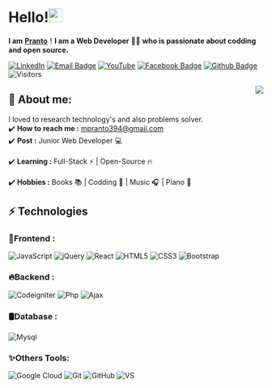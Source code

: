 # Hello!<img src="https://user-images.githubusercontent.com/5679180/79618120-0daffb80-80be-11ea-819e-d2b0fa904d07.gif" width="27px"> 

**I am** [**Pranto**](https://github.com/mahadihasanpranto786)！**I am a Web Developer** 👨‍💻 **who is passionate about codding and open source.**

<a href="https://www.linkedin.com/in/mahadihasanpranto786" target="_blank"><img src="https://img.shields.io/badge/LinkedIn-%230077B5.svg?&style=flat-square&logo=linkedin&logoColor=white" alt="LinkedIn"></a>
[![Email Badge](https://img.shields.io/badge/-Email-c14438?style=flat-square&logo=Gmail&logoColor=white&link=mailto:mpranto394@gmail.com)](mailto:mpranto394@gmail.com)
[![YouTube](https://img.shields.io/badge/youtube-%23FF0000.svg?&style=flat-square&logo=youtube&logoColor=white)](https://youtube.com/channel/UCKDxzm83KzZb-zz_AKGK5Ig) 
[![Facebook Badge](https://img.shields.io/badge/-Facebook-3b5998?style=flat-square&labelColor=3b5998&logo=facebook&logoColor=white&link=https://www.facebook.com/weltonpfelix/)](https://www.facebook.com/mehedihasanpranto786)
[![Github Badge](https://img.shields.io/badge/-Github-232323?style=flat-square&logo=Github&logoColor=white&link=https://space.bilibili.com/)](https://space.bilibili.com/)
![Visitors](https://visitor-badge.laobi.icu/badge?page_id=pranto)
<!-- [![Twitter Badge](https://img.shields.io/badge/-Twitter-1da1f2?style=flat-square&labelColor=1da1f2&logo=twitter&logoColor=white&link=https://twitter.com/)](https://twitter.com/) 
[![Whatsapp Badge](https://img.shields.io/badge/-Whatsapp-4CA143?style=flat-square&labelColor=4CA143&logo=whatsapp&logoColor=white&link=https://api.whatsapp.com/send?phone=5581984434580&text=Hi!)]()-->
<img align="right" src="https://github-readme-stats.vercel.app/api?username=mahadihasanpranto786&show_icons=true&hide_border=true">

## 🧐 About me:

I loved to research technology's and also problems solver.
<br/>:heavy_check_mark: **How to reach me :** mpranto394@gmail.com
<br/>:heavy_check_mark: **Post :** Junior Web Developer :computer:	
<br/>:heavy_check_mark: **Learning :** Full-Stack :zap: | Open-Source :fire:	
<br/>:heavy_check_mark: **Hobbies :** Books :books: | Codding :green_heart: | Music :headphones: | Piano :musical_keyboard:
## ⚡ Technologies
### :art:Frontend :
![JavaScript](https://img.shields.io/badge/-JavaScript-black?style=flat-square&logo=javascript)
![jQuery](https://img.shields.io/badge/-jQuery-black?style=flat-square&logo=jQuery)
![React](https://img.shields.io/badge/-React-000000?style=flat-square&logo=React)
![HTML5](https://img.shields.io/badge/-HTML5-E34F26?style=flat-square&logo=html5&logoColor=white)
![CSS3](https://img.shields.io/badge/-CSS3-1572B6?style=flat-square&logo=css3)
![Bootstrap](https://img.shields.io/badge/-Bootstrap-563D7C?style=flat-square&logo=bootstrap) 
### :fire:Backend :
![Codeigniter](https://img.shields.io/badge/-Codeigniter-black?style=flat-square&logo=Codeigniter)
![Php](https://img.shields.io/badge/PHP-777BB4?style=flat-square&logo=php&logoColor=white)
![Ajax](https://img.shields.io/badge/AJAX-F7DF1E?style=flat-square&logo=javascript&logoColor=black)
### 🛢Database :
![Mysql](https://img.shields.io/badge/MySQL-00000F?style=flat-square&logo=mysql&logoColor=blue)
### :sparkles:Others Tools:
![Google Cloud](https://img.shields.io/badge/Google%20Cloud-black?style=flat-square&logo=google-cloud)
![Git](https://img.shields.io/badge/-Git-black?style=flat-square&logo=git)
![GitHub](https://img.shields.io/badge/-GitHub-181717?style=flat-square&logo=github)
![VS](https://img.shields.io/badge/-VsCode-2C2C32?style=flat-square&logo=visual-studio-code&logoColor=0078D7)
